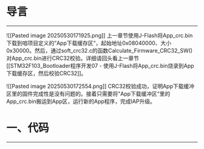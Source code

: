 # 导言
---
![[Pasted image 20250530171925.png]]
上一章节使用J-Flash将App_crc.bin下载到咱项目定义的”App下载缓存区“，起始地址0x08040000、大小0x30000。然后，通过soft_crc32.c的函数Calculate_Firmware_CRC32_SW()对App_crc.bin进行CRC32校验。详细请回头看上一章节[[STM32F103_Bootloader程序开发07 - 使用J-Flash将App_crc.bin烧录到App下载缓存区，然后校验CRC32]]。

![[Pasted image 20250530172554.png]]
CRC32校验成功，证明App下载缓冲区里的固件完成性是没有问题的。接着只需要将"App下载缓冲区“里的App_crc.bin搬运到App区，运行新的App程序，完成IAP升级。


# 一、代码
---






